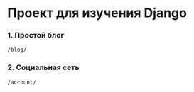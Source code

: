 # Проект для изучения Django

### 1. Простой блог 
```url
/blog/
```

### 2. Социальная сеть
```url
/account/
```